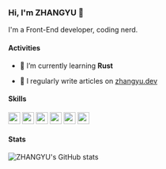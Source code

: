 ### Hi, I'm ZHANGYU 👋

I'm a Front-End developer, coding nerd. 

#### Activities

- 🌱 I’m currently learning **Rust**

- 📝 I regularly write articles on [zhangyu.dev](https://zhangyu.dev)


#### Skills

<code><img src="https://upload.vectorlogo.zone/logos/javascript/images/239ec8a4-163e-4792-83b6-3f6d96911757.svg" width="24"/></code>
<code><img src="https://upload.vectorlogo.zone/logos/typescriptlang/images/235f610f-bc79-428a-9511-b3de5c3b1208.svg" width="24"/></code>
<code><img src="https://www.vectorlogo.zone/logos/reactjs/reactjs-icon.svg" width="24"/></code>
<code><img src="https://www.vectorlogo.zone/logos/vuejs/vuejs-icon.svg" width="24"/></code>
<code><img src="https://www.vectorlogo.zone/logos/tailwindcss/tailwindcss-icon.svg" width="24" height="24"/></code>
<code><img src="https://www.vectorlogo.zone/logos/swift/swift-vertical.svg" width="24" height="24"/></code>


<div id="github-stats">
  <h4>Stats</h4>
  
  ![ZHANGYU's GitHub stats](https://github-readme-stats.vercel.app/api?username=zhangyu1818)
</div>
